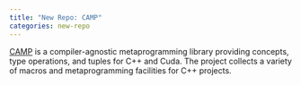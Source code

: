 ```yaml
---
title: "New Repo: CAMP"
categories: new-repo
---
```


[CAMP](https://github.com/LLNL/camp) is a compiler-agnostic metaprogramming library providing concepts, type operations, and tuples for C++ and Cuda. The project collects a variety of macros and metaprogramming facilities for C++ projects.
